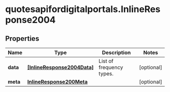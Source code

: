 # quotesapifordigitalportals.InlineResponse2004

## Properties

Name | Type | Description | Notes
------------ | ------------- | ------------- | -------------
**data** | [**[InlineResponse2004Data]**](InlineResponse2004Data.md) | List of frequency types. | [optional] 
**meta** | [**InlineResponse200Meta**](InlineResponse200Meta.md) |  | [optional] 


